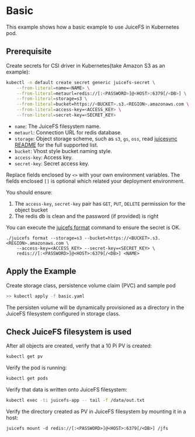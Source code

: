 # Basic

This example shows how a basic example to use JuiceFS in Kubernetes pod.

## Prerequisite

Create secrets for CSI driver in Kubernetes(take Amazon S3 as an example):

```sh
kubectl -n default create secret generic juicefs-secret \
    --from-literal=name=<NAME> \
    --from-literal=metaurl=redis://[:<PASSWORD>]@<HOST>:6379[/<DB>] \
    --from-literal=storage=s3 \
    --from-literal=bucket=https://<BUCKET>.s3.<REGION>.amazonaws.com \
    --from-literal=access-key=<ACCESS_KEY> \
    --from-literal=secret-key=<SECRET_KEY>
```
- `name`: The JuiceFS filesystem name.
- `metaurl`: Connection URL for redis database.
- `storage`: Object storage scheme, such as `s3`, `gs`, `oss`, read [juicesync README](https://github.com/juicedata/juicesync/blob/master/README.md) for the full supported list.
- `bucket`: Vhost style bucket naming style.
- `access-key`: Access key.
- `secret-key`: Secret access key.

Replace fields enclosed by `<>` with your own environment variables. The fields enclosed `[]` is optional which related your deployment environment.

You should ensure:
1. The `access-key`, `secret-key` pair has `GET`, `PUT`, `DELETE` permission for the object bucket
2. The redis db is clean and the password (if provided) is right

You can execute the [juicefs format](https://github.com/juicedata/juicefs/#format-a-volume) command to ensure the secret is OK.
```
./juicefs format --storage=s3 --bucket=https://<BUCKET>.s3.<REGION>.amazonaws.com \
    --access-key=<ACCESS_KEY> --secret-key=<SECRET_KEY> \
    redis://[:<PASSWORD>]@<HOST>:6379[/<DB>] <NAME>
```

## Apply the Example

Create storage class, persistence volume claim (PVC) and sample pod

```sh
>> kubectl apply -f basic.yaml
```

The persisten volume will be dynamically provisioned as a directory in the JuiceFS filesystem configured in storage class.

## Check JuiceFS filesystem is used

After all objects are created, verify that a 10 Pi PV is created:

```sh
kubectl get pv
```

Verify the pod is running:

```sh
kubectl get pods
```

Verify that data is written onto JuiceFS filesystem:

```sh
kubectl exec -ti juicefs-app -- tail -f /data/out.txt
```

Verify the directory created as PV in JuiceFS filesystem by mounting it in a host:

```
juicefs mount -d redis://[:<PASSWORD>]@<HOST>:6379[/<DB>] /jfs
```

